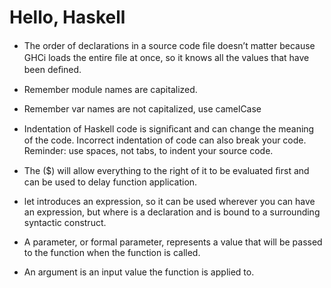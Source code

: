 # Hello, Haskell

- The order of declarations in a source code ﬁle doesn’t matter because GHCi loads the entire ﬁle at once,  so it knows all the values that have been deﬁned.

- Remember module names are capitalized.

- Remember var names are not capitalized, use camelCase

- Indentation of Haskell code is signiﬁcant and can change the meaning of the code. Incorrect indentation of
code can also break your code. Reminder: use spaces, not tabs, to indent your source code.

- The ($) will allow everything to the right of it to be evaluated ﬁrst and can be used to delay function application.

- let introduces an expression, so it can be used wherever you can have an expression, but where is a declaration and is bound to a surrounding syntactic construct.

- A parameter, or formal parameter, represents a value that will be passed to the function when the function is called.

- An argument is an input value the function is applied to.


